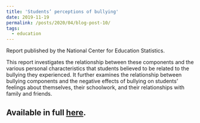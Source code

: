 ```yaml
---
title: 'Students’ perceptions of bullying'
date: 2019-11-19
permalink: /posts/2020/04/blog-post-10/
tags:
  - education
---
```


Report published by the National Center for Education Statistics.

This report investigates the relationship between these components and the various personal characteristics that students believed to be related to the bullying they experienced. It further examines the relationship between bullying components and the negative effects of bullying on students’ feelings about themselves, their schoolwork, and their relationships with family and friends.
 
Available in full [here](https://nces.ed.gov/pubsearch/pubsinfo.asp?pubid=2020040).
---
